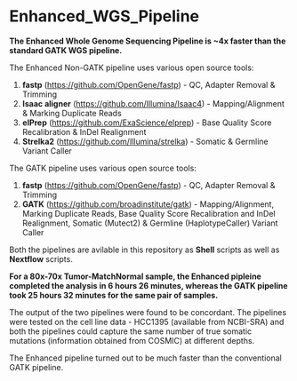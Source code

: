 # Enhanced_WGS_Pipeline

**The Enhanced Whole Genome Sequencing Pipeline is ~4x faster than the standard GATK WGS pipeline.**

The Enhanced Non-GATK pipeline uses various open source tools:
1. **fastp** (https://github.com/OpenGene/fastp) - QC, Adapter Removal & Trimming
2. **Isaac aligner** (https://github.com/Illumina/Isaac4) - Mapping/Alignment & Marking Duplicate Reads
3. **elPrep** (https://github.com/ExaScience/elprep) - Base Quality Score Recalibration & InDel Realignment
4. **Strelka2** (https://github.com/Illumina/strelka) - Somatic & Germline Variant Caller

The GATK pipeline uses various open source tools:
1. **fastp** (https://github.com/OpenGene/fastp) - QC, Adapter Removal & Trimming
2. **GATK** (https://github.com/broadinstitute/gatk) - Mapping/Alignment, Marking Duplicate Reads, Base Quality Score Recalibration and InDel Realignment, Somatic (Mutect2) & Germline (HaplotypeCaller) Variant Caller

Both the pipelines are avilable in this repository as **Shell** scripts as well as **Nextflow** scripts.

**For a 80x-70x Tumor-MatchNormal sample, the Enhanced pipleine completed the analysis in 6 hours 26 minutes, whereas the GATK pipeline took 25 hours 32 minutes for the same pair of samples.**

The output of the two pipelines were found to be concordant. The pipelines were tested on the cell line data - HCC1395 (available from NCBI-SRA) and both the pipelines could capture the same number of true somatic mutations (information obtained from COSMIC) at different depths.

The Enhanced pipeline turned out to be much faster than the conventional GATK pipeline.




